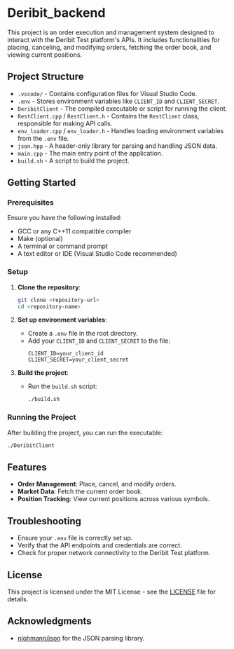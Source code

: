 # Deribit_backend


This project is an order execution and management system designed to interact with the Deribit Test platform's APIs. It includes functionalities for placing, canceling, and modifying orders, fetching the order book, and viewing current positions.

## Project Structure

- `.vscode/` - Contains configuration files for Visual Studio Code.
- `.env` - Stores environment variables like `CLIENT_ID` and `CLIENT_SECRET`.
- `DeribitClient` - The compiled executable or script for running the client.
- `RestClient.cpp` / `RestClient.h` - Contains the `RestClient` class, responsible for making API calls.
- `env_loader.cpp` / `env_loader.h` - Handles loading environment variables from the `.env` file.
- `json.hpp` - A header-only library for parsing and handling JSON data.
- `main.cpp` - The main entry point of the application.
- `build.sh` - A script to build the project.

## Getting Started

### Prerequisites

Ensure you have the following installed:

- GCC or any C++11 compatible compiler
- Make (optional)
- A terminal or command prompt
- A text editor or IDE (Visual Studio Code recommended)

### Setup

1. **Clone the repository**:
    ```bash
    git clone <repository-url>
    cd <repository-name>
    ```

2. **Set up environment variables**:
    - Create a `.env` file in the root directory.
    - Add your `CLIENT_ID` and `CLIENT_SECRET` to the file:
      ```
      CLIENT_ID=your_client_id
      CLIENT_SECRET=your_client_secret
      ```

3. **Build the project**:
    - Run the `build.sh` script:
      ```bash
      ./build.sh
      ```

### Running the Project

After building the project, you can run the executable:

```bash
./DeribitClient
```

## Features

- **Order Management**: Place, cancel, and modify orders.
- **Market Data**: Fetch the current order book.
- **Position Tracking**: View current positions across various symbols.

## Troubleshooting

- Ensure your `.env` file is correctly set up.
- Verify that the API endpoints and credentials are correct.
- Check for proper network connectivity to the Deribit Test platform.

## License

This project is licensed under the MIT License - see the [LICENSE](LICENSE) file for details.

## Acknowledgments

- [nlohmann/json](https://github.com/nlohmann/json) for the JSON parsing library.
```
